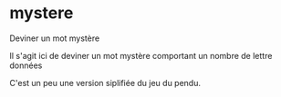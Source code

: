 # mystere
Deviner un mot mystère

Il s'agit ici de deviner un mot mystère comportant 
un nombre de lettre données 

C'est un peu une version siplifiée du jeu du pendu.
